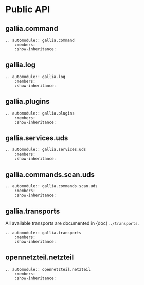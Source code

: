 <!--
SPDX-FileCopyrightText: AISEC Pentesting Team

SPDX-License-Identifier: CC0-1.0
-->

# Public API

## gallia.command

```{eval-rst}
.. automodule:: gallia.command
    :members:
    :show-inheritance:
```

## gallia.log

```{eval-rst}
.. automodule:: gallia.log
    :members:
    :show-inheritance:
```

## gallia.plugins

```{eval-rst}
.. automodule:: gallia.plugins
    :members:
    :show-inheritance:
```

## gallia.services.uds

```{eval-rst}
.. automodule:: gallia.services.uds
    :members:
    :show-inheritance:
```

## gallia.commands.scan.uds

```{eval-rst}
.. automodule:: gallia.commands.scan.uds
    :members:
    :show-inheritance:
```

## gallia.transports

All available transports are documented in {doc}`../transports`.

```{eval-rst}
.. automodule:: gallia.transports
    :members:
    :show-inheritance:
```

## opennetzteil.netzteil

```{eval-rst}
.. automodule:: opennetzteil.netzteil
    :members:
    :show-inheritance:
```
